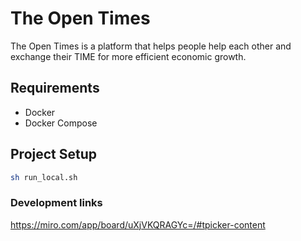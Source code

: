 # The Open Times

The Open Times is a platform that helps people help each other and exchange their TIME for more efficient economic growth.

## Requirements 
- Docker
- Docker Compose

## Project Setup

```sh
sh run_local.sh
```

### Development links

https://miro.com/app/board/uXjVKQRAGYc=/#tpicker-content


